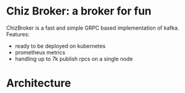 # Chiz Broker: a broker for fun 

ChizBroker is a fast and simple GRPC based implementation of kafka.
Features:
- ready to be deployed on kubernetes
- prometheus metrics
- handling up to 7k publish rpcs on a single node

# Architecture


